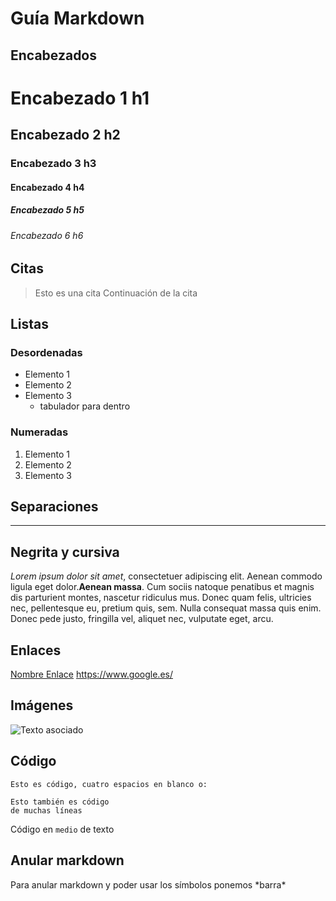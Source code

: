 # Guía Markdown

## Encabezados
# Encabezado 1 h1
## Encabezado 2 h2
### Encabezado 3 h3
#### Encabezado 4 h4
##### Encabezado 5 h5
###### Encabezado 6 h6

## Citas

> Esto es una cita
> Continuación de la cita

## Listas
### Desordenadas
- Elemento 1
- Elemento 2
- Elemento 3
  - tabulador para dentro

### Numeradas
1. Elemento 1
2. Elemento 2
3. Elemento 3

## Separaciones
___

## Negrita y cursiva
*Lorem ipsum dolor sit amet*, consectetuer adipiscing elit.
Aenean commodo ligula eget dolor.**Aenean massa**. 
Cum sociis natoque penatibus et magnis dis parturient montes, 
nascetur ridiculus mus. Donec quam felis, ultricies nec, pellentesque eu, pretium quis, sem. 
Nulla consequat massa quis enim. Donec pede justo, fringilla vel, aliquet nec, vulputate eget, arcu. 

## Enlaces
[Nombre Enlace](www.google.es)
<https://www.google.es/>

## Imágenes
![Texto asociado](https://i.pinimg.com/564x/cb/1b/49/cb1b491e628d7d731ab9b9389ecc75f3.jpg)

## Código

    Esto es código, cuatro espacios en blanco o:

~~~
Esto también es código
de muchas líneas
~~~

Código en `medio` de texto

## Anular markdown
Para anular markdown y poder usar los símbolos ponemos \*barra*
